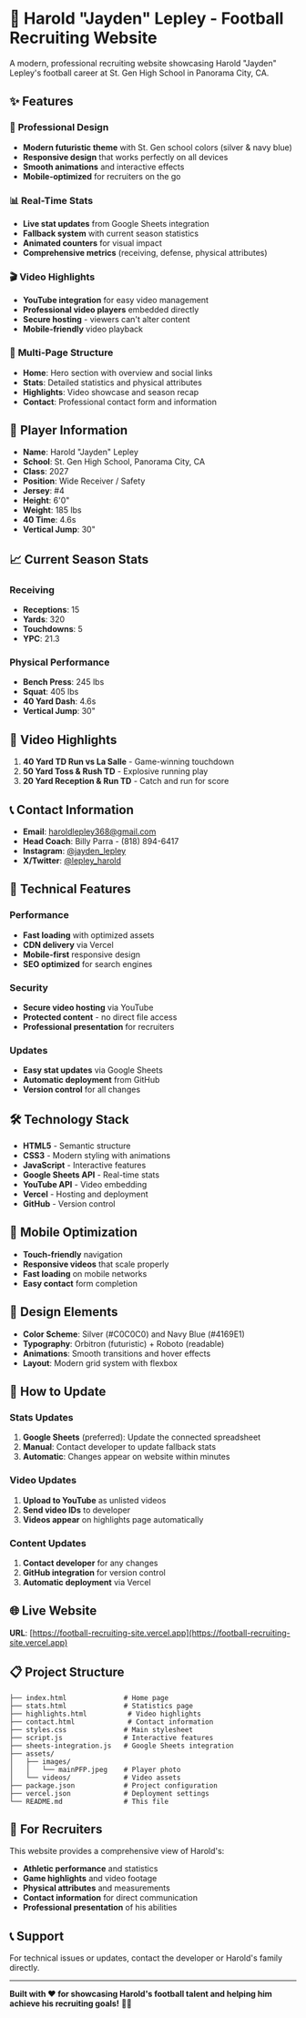 # 🏈 Harold "Jayden" Lepley - Football Recruiting Website

A modern, professional recruiting website showcasing Harold "Jayden" Lepley's football career at St. Gen High School in Panorama City, CA.

## ✨ Features

### 🎯 **Professional Design**
- **Modern futuristic theme** with St. Gen school colors (silver & navy blue)
- **Responsive design** that works perfectly on all devices
- **Smooth animations** and interactive effects
- **Mobile-optimized** for recruiters on the go

### 📊 **Real-Time Stats**
- **Live stat updates** from Google Sheets integration
- **Fallback system** with current season statistics
- **Animated counters** for visual impact
- **Comprehensive metrics** (receiving, defense, physical attributes)

### 🎬 **Video Highlights**
- **YouTube integration** for easy video management
- **Professional video players** embedded directly
- **Secure hosting** - viewers can't alter content
- **Mobile-friendly** video playback

### 📱 **Multi-Page Structure**
- **Home**: Hero section with overview and social links
- **Stats**: Detailed statistics and physical attributes
- **Highlights**: Video showcase and season recap
- **Contact**: Professional contact form and information

## 🏫 Player Information

- **Name**: Harold "Jayden" Lepley
- **School**: St. Gen High School, Panorama City, CA
- **Class**: 2027
- **Position**: Wide Receiver / Safety
- **Jersey**: #4
- **Height**: 6'0"
- **Weight**: 185 lbs
- **40 Time**: 4.6s
- **Vertical Jump**: 30"

## 📈 Current Season Stats

### **Receiving**
- **Receptions**: 15
- **Yards**: 320
- **Touchdowns**: 5
- **YPC**: 21.3

### **Physical Performance**
- **Bench Press**: 245 lbs
- **Squat**: 405 lbs
- **40 Yard Dash**: 4.6s
- **Vertical Jump**: 30"

## 🎥 Video Highlights

1. **40 Yard TD Run vs La Salle** - Game-winning touchdown
2. **50 Yard Toss & Rush TD** - Explosive running play
3. **20 Yard Reception & Run TD** - Catch and run for score

## 📞 Contact Information

- **Email**: haroldlepley368@gmail.com
- **Head Coach**: Billy Parra - (818) 894-6417
- **Instagram**: [@jayden_lepley](https://instagram.com/jayden_lepley)
- **X/Twitter**: [@lepley_harold](https://x.com/lepley_harold)

## 🚀 Technical Features

### **Performance**
- **Fast loading** with optimized assets
- **CDN delivery** via Vercel
- **Mobile-first** responsive design
- **SEO optimized** for search engines

### **Security**
- **Secure video hosting** via YouTube
- **Protected content** - no direct file access
- **Professional presentation** for recruiters

### **Updates**
- **Easy stat updates** via Google Sheets
- **Automatic deployment** from GitHub
- **Version control** for all changes

## 🛠️ Technology Stack

- **HTML5** - Semantic structure
- **CSS3** - Modern styling with animations
- **JavaScript** - Interactive features
- **Google Sheets API** - Real-time stats
- **YouTube API** - Video embedding
- **Vercel** - Hosting and deployment
- **GitHub** - Version control

## 📱 Mobile Optimization

- **Touch-friendly** navigation
- **Responsive videos** that scale properly
- **Fast loading** on mobile networks
- **Easy contact** form completion

## 🎨 Design Elements

- **Color Scheme**: Silver (#C0C0C0) and Navy Blue (#4169E1)
- **Typography**: Orbitron (futuristic) + Roboto (readable)
- **Animations**: Smooth transitions and hover effects
- **Layout**: Modern grid system with flexbox

## 🔄 How to Update

### **Stats Updates**
1. **Google Sheets** (preferred): Update the connected spreadsheet
2. **Manual**: Contact developer to update fallback stats
3. **Automatic**: Changes appear on website within minutes

### **Video Updates**
1. **Upload to YouTube** as unlisted videos
2. **Send video IDs** to developer
3. **Videos appear** on highlights page automatically

### **Content Updates**
1. **Contact developer** for any changes
2. **GitHub integration** for version control
3. **Automatic deployment** via Vercel

## 🌐 Live Website

**URL**: [https://football-recruiting-site.vercel.app](https://football-recruiting-site.vercel.app)

## 📋 Project Structure

```
├── index.html              # Home page
├── stats.html              # Statistics page
├── highlights.html          # Video highlights
├── contact.html             # Contact information
├── styles.css              # Main stylesheet
├── script.js               # Interactive features
├── sheets-integration.js   # Google Sheets integration
├── assets/
│   ├── images/
│   │   └── mainPFP.jpeg    # Player photo
│   └── videos/             # Video assets
├── package.json            # Project configuration
├── vercel.json             # Deployment settings
└── README.md               # This file
```

## 🎯 For Recruiters

This website provides a comprehensive view of Harold's:
- **Athletic performance** and statistics
- **Game highlights** and video footage
- **Physical attributes** and measurements
- **Contact information** for direct communication
- **Professional presentation** of his abilities

## 📞 Support

For technical issues or updates, contact the developer or Harold's family directly.

---

**Built with ❤️ for showcasing Harold's football talent and helping him achieve his recruiting goals!** 🏈✨